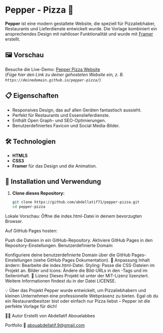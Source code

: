 # Pepper - Pizza 🍕  

**Pepper** ist eine modern gestaltete Website, die speziell für Pizzaliebhaber, Restaurants und Lieferdienste entwickelt wurde. Die Vorlage kombiniert ein ansprechendes Design mit nahtloser Funktionalität und wurde mit [Framer](https://www.framer.com/) erstellt.

## 🖼️ Vorschau  
Besuche die Live-Demo: [Pepper Pizza Website](#)  
(*Füge hier den Link zu deiner gehosteten Website ein, z. B. `https://deinedomain.github.io/pepper-pizza/`*)

## 📋 Eigenschaften  
- Responsives Design, das auf allen Geräten fantastisch aussieht.  
- Perfekt für Restaurants und Essenslieferdienste.  
- Enthält Open Graph- und SEO-Optimierungen.  
- Benutzerdefiniertes Favicon und Social Media-Bilder.  

## 🛠️ Technologien  
- **HTML5**  
- **CSS3**  
- **Framer** für das Design und die Animation.  

## 🚀 Installation und Verwendung  

1. **Clone dieses Repository:**  
   ```bash
   git clone https://github.com/abdellatif71/pepper-pizza.git
   cd pepper-pizza
Lokale Vorschau:
Öffne die index.html-Datei in deinem bevorzugten Browser.

Auf GitHub Pages hosten:

Push die Dateien in ein GitHub-Repository.
Aktiviere GitHub Pages in den Repository-Einstellungen.
Benutzerdefinierte Domain:

Konfiguriere deine benutzerdefinierte Domain über die GitHub Pages-Einstellungen (siehe GitHub Pages Dokumentation).
🌟 Anpassung
Inhalt ändern: Bearbeite die index.html-Datei.
Styling: Passe die CSS-Dateien im Projekt an.
Bilder und Icons: Ändere die Bild-URLs in den <meta>-Tags und im Seiteninhalt.
📄 Lizenz
Dieses Projekt ist unter der MIT-Lizenz lizenziert. Weitere Informationen findest du in der Datei LICENSE.

💡 Über das Projekt
Pepper wurde entwickelt, um Pizzaliebhabern und kleinen Unternehmen eine professionelle Webpräsenz zu bieten. Egal ob du ein Restaurantbesitzer bist oder einfach nur Pizza liebst – Pepper ist die perfekte Vorlage für dich!

🧑‍💻 Autor
Erstellt von Abdellatif Abouelabbes

Portfolio
📧 abouabdellatif.9@gmail.com